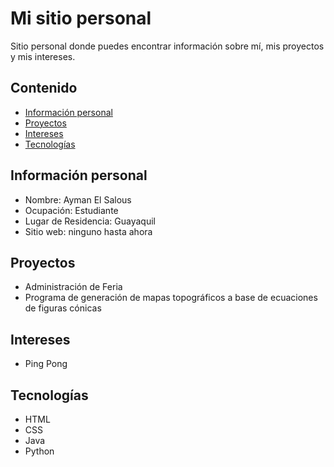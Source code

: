 # Mi sitio personal

Sitio personal donde puedes encontrar información sobre mí, mis proyectos y mis intereses.

## Contenido

* [Información personal](#información-personal)
* [Proyectos](#proyectos)
* [Intereses](#intereses)
* [Tecnologías](#tecnologías)

## Información personal
* Nombre: Ayman El Salous
* Ocupación: Estudiante
* Lugar de Residencia: Guayaquil
* Sitio web: ninguno hasta ahora

## Proyectos
- Administración de Feria
- Programa de generación de mapas topográficos a base de ecuaciones de figuras cónicas
  
## Intereses
- Ping Pong

## Tecnologías
- HTML
- CSS
- Java
- Python
